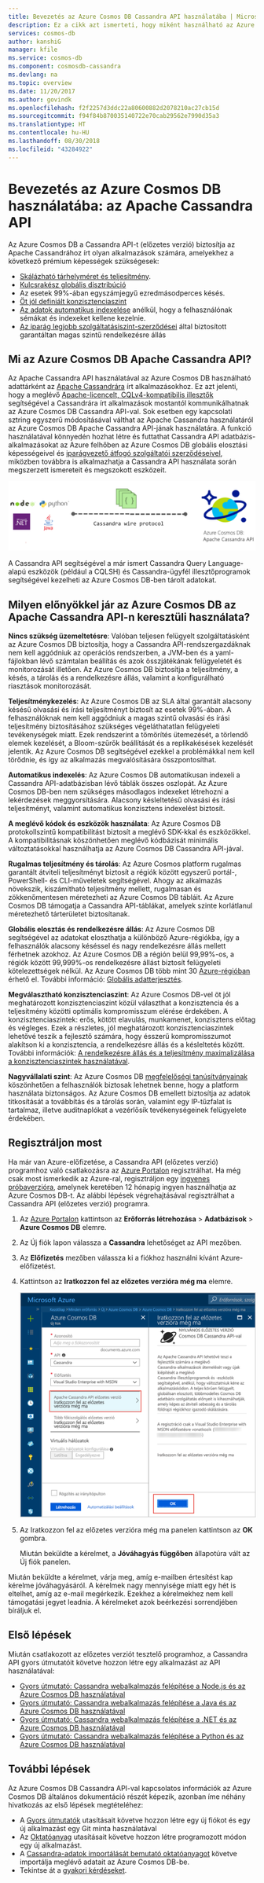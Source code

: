 ```yaml
---
title: Bevezetés az Azure Cosmos DB Cassandra API használatába | Microsoft Docs
description: Ez a cikk azt ismerteti, hogy miként használható az Azure Cosmos DB meglévő alkalmazások áthelyezésére és új alkalmazások létrehozására a Cassandra API segítségével a már ismert Cassandra-illesztőprogramok és CQL használatával.
services: cosmos-db
author: kanshiG
manager: kfile
ms.service: cosmos-db
ms.component: cosmosdb-cassandra
ms.devlang: na
ms.topic: overview
ms.date: 11/20/2017
ms.author: govindk
ms.openlocfilehash: f2f2257d3ddc22a80600882d2078210ac27cb15d
ms.sourcegitcommit: f94f84b870035140722e70cab29562e7990d35a3
ms.translationtype: HT
ms.contentlocale: hu-HU
ms.lasthandoff: 08/30/2018
ms.locfileid: "43284922"
---
```

# <a name="introduction-to-azure-cosmos-db-apache-cassandra-api"></a>Bevezetés az Azure Cosmos DB használatába: az Apache Cassandra API

Az Azure Cosmos DB a Cassandra API-t (előzetes verzió) biztosítja az Apache Cassandrához írt olyan alkalmazások számára, amelyekhez a következő prémium képességek szükségesek:

* [Skálázható tárhelyméret és teljesítmény](partition-data.md).
* [Kulcsrakész globális disztribúció](distribute-data-globally.md)
* Az esetek 99%-ában egyszámjegyű ezredmásodperces késés.
* [Öt jól definiált konzisztenciaszint](consistency-levels.md)
* [Az adatok automatikus indexelése](http://www.vldb.org/pvldb/vol8/p1668-shukla.pdf) anélkül, hogy a felhasználónak sémákat és indexeket kellene kezelnie. 
* [Az iparág legjobb szolgáltatásiszint-szerződései](https://azure.microsoft.com/support/legal/sla/cosmos-db/) által biztosított garantáltan magas szintű rendelkezésre állás

## <a name="what-is-the-azure-cosmos-db-apache-cassandra-api"></a>Mi az Azure Cosmos DB Apache Cassandra API?

Az Apache Cassandra API használatával az Azure Cosmos DB használható adattárként az [Apache Cassandrára](https://cassandra.apache.org/) írt alkalmazásokhoz. Ez azt jelenti, hogy a meglévő [Apache-licencelt, CQLv4-kompatibilis illesztők](https://cassandra.apache.org/doc/latest/getting_started/drivers.html?highlight=driver) segítségével a Cassandrára írt alkalmazások mostantól kommunikálhatnak az Azure Cosmos DB Cassandra API-val. Sok esetben egy kapcsolati sztring egyszerű módosításával válthat az Apache Cassandra használatáról az Azure Cosmos DB Apache Cassandra API-jának használatára. A funkció használatával könnyedén hozhat létre és futtathat Cassandra API adatbázis-alkalmazásokat az Azure felhőben az Azure Cosmos DB globális elosztási képességeivel és [iparágvezető átfogó szolgáltatói szerződéseivel](https://azure.microsoft.com/support/legal/sla/cosmos-db), miközben továbbra is alkalmazhatja a Cassandra API használata során megszerzett ismereteit és megszokott eszközeit.

![Azure Cosmos DB Cassandra API](./media/cassandra-introduction/cosmosdb-cassandra.png)

A Cassandra API segítségével a már ismert Cassandra Query Language-alapú eszközök (például a CQLSH) és Cassandra-ügyfél illesztőprogramok segítségével kezelheti az Azure Cosmos DB-ben tárolt adatokat. 

## <a name="what-is-the-benefit-of-using-apache-cassandra-api-for-azure-cosmos-db"></a>Milyen előnyökkel jár az Azure Cosmos DB az Apache Cassandra API-n keresztüli használata?

**Nincs szükség üzemeltetésre**: Valóban teljesen felügyelt szolgáltatásként az Azure Cosmos DB biztosítja, hogy a Cassandra API-rendszergazdáknak nem kell aggódniuk az operációs rendszerben, a JVM-ben és a yaml-fájlokban lévő számtalan beállítás és azok összjátékának felügyeletét és monitorozását illetően. Az Azure Cosmos DB biztosítja a teljesítmény, a késés, a tárolás és a rendelkezésre állás, valamint a konfigurálható riasztások monitorozását. 

**Teljesítménykezelés**: Az Azure Cosmos DB az SLA által garantált alacsony késésű olvasási és írási teljesítményt biztosít az esetek 99%-ában. A felhasználóknak nem kell aggódniuk a magas szintű olvasási és írási teljesítmény biztosításához szükséges végeláthatatlan felügyeleti tevékenységek miatt. Ezek rendszerint a tömörítés ütemezését, a törlendő elemek kezelését, a Bloom-szűrők beállítását és a replikakésések kezelését jelentik. Az Azure Cosmos DB segítségével ezekkel a problémákkal nem kell törődnie, és így az alkalmazás megvalósítására összpontosíthat.

**Automatikus indexelés**: Az Azure Cosmos DB automatikusan indexeli a Cassandra API-adatbázisban lévő táblák összes oszlopát. Az Azure Cosmos DB-ben nem szükséges másodlagos indexeket létrehozni a lekérdezések meggyorsítására. Alacsony késleltetésű olvasási és írási teljesítményt, valamint automatikus konzisztens indexelést biztosít. 

**A meglévő kódok és eszközök használata**: Az Azure Cosmos DB protokollszintű kompatibilitást biztosít a meglévő SDK-kkal és eszközökkel. A kompatibilitásnak köszönhetően meglévő kódbázisát minimális változtatásokkal használhatja az Azure Cosmos DB Cassandra API-jával.

**Rugalmas teljesítmény és tárolás**: Az Azure Cosmos platform rugalmas garantált átviteli teljesítményt biztosít a régiók között egyszerű portál-, PowerShell- és CLI-műveletek segítségével. Ahogy az alkalmazás növekszik, kiszámítható teljesítmény mellett, rugalmasan és zökkenőmentesen méretezheti az Azure Cosmos DB tábláit. Az Azure Cosmos DB támogatja a Cassandra API-táblákat, amelyek szinte korlátlanul méretezhető tárterületet biztosítanak. 

**Globális elosztás és rendelkezésre állás**: Az Azure Cosmos DB segítségével az adatokat eloszthatja a különböző Azure-régiókba, így a felhasználók alacsony késéssel és nagy rendelkezésre állás mellett férhetnek azokhoz. Az Azure Cosmos DB a régión belül 99,99%-os, a régiók között 99,999%-os rendelkezésre állást biztosít felügyeleti kötelezettségek nélkül. Az Azure Cosmos DB több mint 30 [Azure-régióban](https://azure.microsoft.com/regions/services/) érhető el. További információ: [Globális adatterjesztés](distribute-data-globally.md). 

**Megválasztható konzisztenciaszint**: Az Azure Cosmos DB-vel öt jól meghatározott konzisztenciaszint közül választhat a konzisztencia és a teljesítmény közötti optimális kompromisszum elérése érdekében. A konzisztenciaszintek: erős, kötött elavulás, munkamenet, konzisztens előtag és végleges. Ezek a részletes, jól meghatározott konzisztenciaszintek lehetővé teszik a fejlesztő számára, hogy ésszerű kompromisszumot alakítson ki a konzisztencia, a rendelkezésre állás és a késleltetés között. További információk: [A rendelkezésre állás és a teljesítmény maximalizálása a konzisztenciaszintek használatával](consistency-levels.md). 

**Nagyvállalati szint**: Az Azure Cosmos DB [megfelelőségi tanúsítványainak](https://www.microsoft.com/trustcenter) köszönhetően a felhasználók biztosak lehetnek benne, hogy a platform használata biztonságos. Az Azure Cosmos DB emellett biztosítja az adatok titkosítását a továbbítás és a tárolás során, valamint egy IP-tűzfalat is tartalmaz, illetve auditnaplókat a vezérlősík tevékenységeinek felügyelete érdekében.  

<a id="sign-up-now"></a>
## <a name="sign-up-now"></a>Regisztráljon most 

Ha már van Azure-előfizetése, a Cassandra API (előzetes verzió) programhoz való csatlakozásra az [Azure Portalon](https://aka.ms/cosmosdb-cassandra-signup) regisztrálhat.  Ha még csak most ismerkedik az Azure-ral, regisztráljon egy [ingyenes próbaverzióra](https://azure.microsoft.com/free), amelynek keretében 12 hónapig ingyen használhatja az Azure Cosmos DB-t. Az alábbi lépések végrehajtásával regisztrálhat a Cassandra API (előzetes verzió) programra.

1. Az [Azure Portalon](https://portal.azure.com) kattintson az **Erőforrás létrehozása** > **Adatbázisok** > **Azure Cosmos DB** elemre. 

2. Az Új fiók lapon válassza a **Cassandra** lehetőséget az API mezőben. 

3. Az **Előfizetés** mezőben válassza ki a fiókhoz használni kívánt Azure-előfizetést.

4. Kattintson az **Iratkozzon fel az előzetes verzióra még ma** elemre.

    ![Azure Cosmos DB Cassandra API](./media/cassandra-introduction/cassandra-sign-up.png)

3. Az Iratkozzon fel az előzetes verzióra még ma panelen kattintson az **OK** gombra. 

    Miután beküldte a kérelmet, a **Jóváhagyás függőben** állapotúra vált az Új fiók panelen. 

Miután beküldte a kérelmet, várja meg, amíg e-mailben értesítést kap kérelme jóváhagyásáról. A kérelmek nagy mennyisége miatt egy hét is eltelhet, amíg az e-mail megérkezik. Ezekhez a kérelmekhez nem kell támogatási jegyet leadnia. A kérelmeket azok beérkezési sorrendjében bíráljuk el. 

## <a name="how-to-get-started"></a>Első lépések
Miután csatlakozott az előzetes verziót tesztelő programhoz, a Cassandra API gyors útmutatóit követve hozzon létre egy alkalmazást az API használatával:

* [Gyors útmutató: Cassandra webalkalmazás felépítése a Node.js és az Azure Cosmos DB használatával](create-cassandra-nodejs.md)
* [Gyors útmutató: Cassandra webalkalmazás felépítése a Java és az Azure Cosmos DB használatával](create-cassandra-java.md)
* [Gyors útmutató: Cassandra webalkalmazás felépítése a .NET és az Azure Cosmos DB használatával](create-cassandra-dotnet.md)
* [Gyors útmutató: Cassandra webalkalmazás felépítése a Python és az Azure Cosmos DB használatával](create-cassandra-python.md)

## <a name="next-steps"></a>További lépések

Az Azure Cosmos DB Cassandra API-val kapcsolatos információk az Azure Cosmos DB általános dokumentáció részét képezik, azonban íme néhány hivatkozás az első lépések megtételéhez:

* A [Gyors útmutatók](create-cassandra-nodejs.md) utasításait követve hozzon létre egy új fiókot és egy új alkalmazást egy Git minta használatával
* Az [Oktatóanyag](tutorial-develop-cassandra-java.md) utasításait követve hozzon létre programozott módon egy új alkalmazást.
* A [Cassandra-adatok importálását bemutató oktatóanyagot](cassandra-import-data.md) követve importálja meglévő adatait az Azure Cosmos DB-be.
* Tekintse át a [gyakori kérdéseket](faq.md#cassandra).
